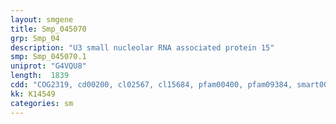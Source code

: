 ```yaml
---
layout: smgene
title: Smp_045070
grp: Smp_04
description: "U3 small nucleolar RNA associated protein 15"
smp: Smp_045070.1
uniprot: "G4VQU8"
length:  1839
cdd: "COG2319, cd00200, cl02567, cl15684, pfam00400, pfam09384, smart00320"
kk: K14549
categories: sm
---
```

